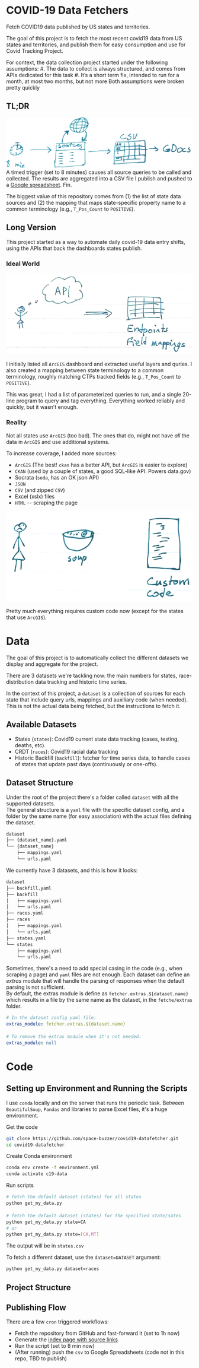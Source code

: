 # COVID-19 Data Fetchers
Fetch COVID19 data published by US states and territories.

The goal of this project is to fetch the most recent covid19 data from US states and territories, and publish them for easy consumption and use for Covid Tracking Project.

For context, the data collection project started under the following assumptions:
#. The data to collect is always structured, and comes from APIs dedicated for this task
#. It’s a short term fix, intended to run for a month, at most two months, but not more
Both assumptions were broken pretty quickly



## TL;DR
![Project TL;DR](docs/tldr.png)
A timed trigger (set to 8 minutes) causes all source queries to be called and collected. The results are aggregated into a CSV file I publish and pushed to a [Google spreadsheet](https://docs.google.com/spreadsheets/d/e/2PACX-1vSpA2ax8_xX-H1bW1dngKD6m82VyDRHOkT7_XzMTVVf1hjoAVgEeM49pPCFQcvnn7-6eAZ0MUEqWkfD/pubhtml#).
Fin.


The biggest value of this repository comes from (1) the list of state data sources and (2) the mapping that maps state-specific property name to a common terminology (e.g., `T_Pos_Count` to `POSITIVE`).


## Long Version

This project started as a way to automate daily covid-19 data entry shifts, using the APIs that back the dashboards states publish.

### Ideal World
![Ideal World](docs/ideal_world.png)

I initially listed all `ArcGIS` dashboard and extracted useful layers and quries. I also created a mapping between state terminology to a common terminology, roughly matching CTPs tracked fields (e.g., `T_Pos_Count` to `POSITIVE`).

This was great, I had a list of parameterized queries to run, and a single 20-line program to query and tag everything. Everything worked reliably and quickly, but it wasn't enough.


### Reality
Not all states use `ArcGIS` (too bad). The ones that do, might not have *all* the data in `ArcGIS` and use additional systems.
<br/>


To increase coverage, I added more sources:
* `ArcGIS` (The best! `ckan` has a better API, but `ArcGIS` is easier to explore)
* `CKAN` (used by a couple of states, a good SQL-like API. Powers data.gov)
* Socrata (`soda`, has an OK json API)
* `JSON`
* `CSV` (and zipped `CSV`)
* Excel (xslx) files
* `HTML` -- scraping the page

![Reality](docs/reality_soup.png)

Pretty much everything requires custom code now (except for the states that use `ArcGIS`).


# Data
The goal of this project is to automatically collect the different datasets we display and aggregate for the project.

There are 3 datasets we're tackling now: the main numbers for states, race-distribution data tracking and historic time series.

In the context of this project, a `dataset` is a collection of sources for each state that include query urls, mappings and auxiliary code (when needed). This is not the actual data being fetched, but the instructions to fetch it.

## Available Datasets
- States (`states`): Covid19 current state data tracking (cases, testing, deaths, etc).
- CRDT (`races`): Covid19 racial data tracking
- Historic Backfill (`backfill`): fetcher for time series data, to handle cases of states that update past days (continuously or one-offs).

## Dataset Structure
Under the root of the project there's a folder called `dataset` with all the supported datasets.  
The general structure is a `yaml` file with the specific dataset config, and a folder by the same name (for easy association) with the actual files defining the dataset.

```sh
dataset
├── {dataset_name}.yaml
└── {dataset_name}
    ├── mappings.yaml
    └── urls.yaml
```

We currently have 3 datasets, and this is how it looks:

```sh
dataset
├── backfill.yaml
├── backfill
│   ├── mappings.yaml
│   └── urls.yaml
├── races.yaml
├── races
│   ├── mappings.yaml
│   └── urls.yaml
├── states.yaml
└── states
    ├── mappings.yaml
    └── urls.yaml
```

Sometimes, there's a need to add special casing in the code (e.g., when scraping a page) and `yaml` files are not enough. Each dataset can define an *extras* module that will handle the parsing of responses when the default parsing is not sufficient.  
By default, the extras module is define as `fetcher.extras.${dataset.name}` which results in a file by the same name as the dataset, in the `fetche/extras` folder.

```yaml
# In the dataset config yaml file:
extras_module: fetcher.extras.${dataset.name}

# To remove the extras module when it's not needed:
extras_module: null
```

# Code
## Setting up Environment and Running the Scripts
I use `conda` locally and on the server that runs the periodic task. Between `BeautifulSoup`, `Pandas` and libraries to parse Excel files, it's a huge environment.

Get the code
```sh
git clone https://github.com/space-buzzer/covid19-datafetcher.git
cd covid19-datafetcher
```

Create Conda environment
```sh
conda env create -f environment.yml
conda activate c19-data
```

Run scripts
```sh
# fetch the default dataset (states) for all states
python get_my_data.py

# fetch the default dataset (states) for the specified state/sates
python get_my_data.py state=CA
# or
python get_my_data.py state=[CA,MT]
```
The output will be in `states.csv`

To fetch a different dataset, use the `dataset=DATASET` argument:
```sh
python get_my_data.py dataset=races
```

## Project Structure
<TODO>

## Publishing Flow

There are a few `cron` triggered workflows:
- Fetch the repository from GitHub and fast-forward it (set to 1h now)
- Generate the [index page with source links](https://notbroken.dev/covid19/) 
- Run the script (set to 8 min now)
- (After running) push the `csv` to Google Spreadsheets (code not in this repo, TBD to publish)
